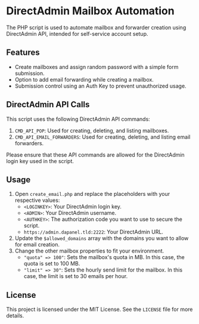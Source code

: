 # DirectAdmin Mailbox Automation
The PHP script is used to automate mailbox and forwarder creation using DirectAdmin API, intended for self-service account setup.

## Features

- Create mailboxes and assign random password with a simple form submission.
- Option to add email forwarding while creating a mailbox.
- Submission control using an Auth Key to prevent unauthorized usage.

## DirectAdmin API Calls

This script uses the following DirectAdmin API commands:

1. `CMD_API_POP`: Used for creating, deleting, and listing mailboxes.
2. `CMD_API_EMAIL_FORWARDERS`: Used for creating, deleting, and listing email forwarders.

Please ensure that these API commands are allowed for the DirectAdmin login key used in the script.

## Usage

1. Open `create_email.php` and replace the placeholders with your respective values:
    - `<LOGINKEY>`: Your DirectAdmin login key.
    - `<ADMIN>`: Your DirectAdmin username.
    - `<AUTHKEY>`: The authorization code you want to use to secure the script.
    - `https://admin.dapanel.tld:2222`: Your DirectAdmin URL.
2. Update the `$allowed_domains` array with the domains you want to allow for email creation.
3. Change the other mailbox properties to fit your environment.
    - `"quota" => 100"`: Sets the mailbox's quota in MB. In this case, the quota is set to 100 MB.
    - `"limit" => 30"`: Sets the hourly send limit for the mailbox. In this case, the limit is set to 30 emails per hour.

## License

This project is licensed under the MIT License. See the `LICENSE` file for more details.
